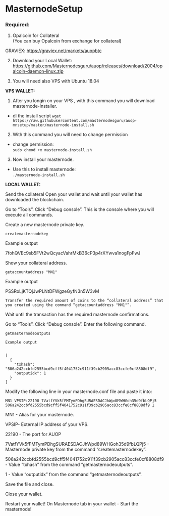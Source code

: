 # MasternodeSetup

### Required:

1. Opalcoin for Collateral <br>
(You can buy Opalcoin from exchange for collateral) <br>

GRAVIEX: https://graviex.net/markets/auopbtc

2. Download your Local Wallet: https://github.com/Masternodesguru/auop/releases/download/2004/opalcoin-daemon-linux.zip

3. You will need also VPS with Ubuntu  18.04


**VPS WALLET:**

1. After you longin on your VPS , with this command you will download masternode-installer.   
 
- dl the install script 
`wget https://raw.githubusercontent.com/masternodesguru/auop-mnsetup/master/masternode-install.sh` 

2. With this command you will need to change permission 

- change permission: <br>
`sudo chmod +x masternode-install.sh` <br>

3. Now install your masternode.  

- Use this to install masternode: <br>
`./masternode-install.sh`



**LOCAL WALLET:**

Send the collateral
Open your wallet and wait until your wallet has downloaded the blockchain.

Go to “Tools”.
Click “Debug console”.
This is the console where you will execute all commands.

Create a new masternode private key.

```
createmasternodekey
```

Example output

7fohQVEc9sb5FVt2wQcyacVahrMkB36cP3p4rXYwva1nogFpFwJ

Show your collateral address.
```
getaccountaddress "MN1"
```

Example output

PSSRoLjKTQjJwPLNtDFWgzeGyfN3n5W3vM
```
Transfer the required amount of coins to the “collateral address” that you created using the command “getaccountaddress "MN1"”.
```
Wait until the transaction has the required masternode confirmations.

Go to “Tools”.
Click “Debug console”.
Enter the following command.
```
getmasternodeoutputs
```
```
Example output


[
  {
    "txhash": "506a242ccbfd2555bcd9cff5f4041752c911f39cb2905acc83ccfe0cf8808df9",
    "outputidx": 1
  }
]
```

Modify the following line in your masternode.conf file and paste it into:
```
MN1 VPSIP:22190 7VatfYVk5fFMTymPDhgSURAESDACJhWpd89WHGoh35d9fbLQPj5 506a242ccbfd2555bcd9cff5f4041752c911f39cb2905acc83ccfe0cf8808df9 1
```
MN1 - Alias for your masternode.

VPSIP- External IP address of your VPS.

22190 - The port for AUOP

7VatfYVk5fFMTymPDhgSURAESDACJhWpd89WHGoh35d9fbLQPj5 - Masternode private key from the command “createmasternodekey”.

506a242ccbfd2555bcd9cff5f4041752c911f39cb2905acc83ccfe0cf8808df9 - Value “txhash” from the command “getmasternodeoutputs”.

1 - Value “outputidx” from the command “getmasternodeoutputs”.


Save the file and close.

Close your wallet.

Restart your wallet! 
On Masternode tab in your wallet - Start the masternode! 
